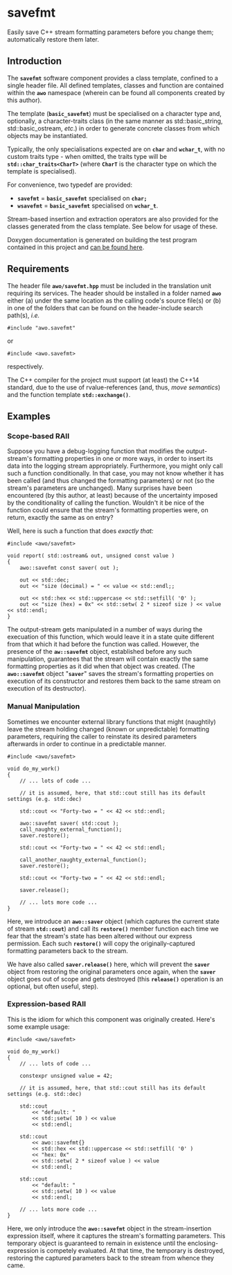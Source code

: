 # savefmt
Easily save C++ stream formatting parameters before you change them; automatically restore them later.

## Introduction

The **```savefmt```** software component provides a class template, confined to a single header file.  All defined templates, classes and function are contained within the **```awo```** namespace (wherein can be found all components created by this author).

The template (**```basic_savefmt```**) must be specialised on a character type and, optionally, a character-traits class (in the same manner as std::basic_string, std::basic_ostream, *etc*.) in order to generate concrete classes from which objects may be instantiated.

Typically, the only specialisations expected are on **```char```** and **```wchar_t```**, with no custom traits type - when omitted, the traits type will be **```std::char_traits<CharT>```** (where **```CharT```** is the character type on which the template is specialised).

For convenience, two typedef are provided:

* **```savefmt```** = **```basic_savefmt```** specialised on **```char;```**
* **```wsavefmt```** = **```basic_savefmt```** specialised on **```wchar_t```**.

Stream-based insertion and extraction operators are also provided for the classes generated from the class template.  See below for usage of these.

Doxygen documentation is generated on building the test program contained in this project and [can be found here](html/index.html).

## Requirements

The header file **```awo/savefmt.hpp```** must be included in the translation unit requiring its services.  The header should be installed in a folder named **```awo```** either (a) under the same location as the calling code's source file(s) or (b) in one of the folders that can be found on the header-include search path(s), *i.e.*
```
#include "awo.savefmt"
```
or
```
#include <awo.savefmt>
```
respectively.

The C++ compiler for the project must support (at least) the C++14 standard, due to the use of rvalue-references (and, thus, *move semantics*) and the function template **```std::exchange()```**.

## Examples

### Scope-based RAII

Suppose you have a debug-logging function that modifies the output-stream's formatting properties in one or more ways, in order to insert its data into the logging stream appropriately.  Furthermore, you might only call such a function conditionally.  In that case, you may not know whether it has been called (and thus changed the formatting parameters) or not (so the stream's parameters are unchanged). Many surprises have been encountered (by this author, at least) because of the uncertainty imposed by the conditionality of calling the function.  Wouldn't it be nice of the function could ensure that the stream's formatting properties were, on return, exactly the same as on entry?

Well, here is such a function that does *exactly that:*
```
#include <awo/savefmt>

void report( std::ostream& out, unsigned const value )
{
	awo::savefmt const saver( out );

	out << std::dec;
	out << "size (decimal) = " << value << std::endl;;

	out << std::hex << std::uppercase << std::setfill( '0' );
	out << "size (hex) = 0x" << std::setw( 2 * sizeof size ) << value << std::endl;
}
```
The output-stream gets manipulated in a number of ways during the execuation of this function, which would leave it in a state quite different from that which it had before the function was called.  However, the presence of the **```aw::savefmt```** object, established before any such manipulation, guarantees that the stream will contain exactly the same formatting properties as it did when that object was created.  (The **```awo::savefmt```** object "**```saver```**" saves the stream's formatting properties on execution of its constructor and restores them back to the same stream on execution of its destructor).

### Manual Manipulation

Sometimes we encounter external library functions that might (naughtily) leave the stream holding changed (known or unpredictable) formatting parameters, requiring the caller to reinstate its desired parameters afterwards in order to continue in a predictable manner.
```
#include <awo/savefmt>

void do_my_work()
{
	// ... lots of code ...

	// it is assumed, here, that std::cout still has its default settings (e.g. std::dec)

	std::cout << "Forty-two = " << 42 << std::endl;

	awo::savefmt saver( std::cout );
	call_naughty_external_function();
	saver.restore();

	std::cout << "Forty-two = " << 42 << std::endl;

	call_another_naughty_external_function();
	saver.restore();

	std::cout << "Forty-two = " << 42 << std::endl;

	saver.release();

	// ... lots more code ...
}
```
Here, we introduce an **```awo::saver```** object (which captures the current state of stream **```std::cout```**) and call its **```restore()```** member function each time we fear that the stream's state has been altered without our express permission.  Each such **```restore()```** will copy the originally-captured formatting parameters back to the stream.

We have also called **```saver.release()```** here, which will prevent the **```saver```** object from restoring the original parameters once again, when the **```saver```** object goes out of scope and gets destroyed (this **```release()```** operation is an optional, but often useful, step).

### Expression-based RAII

This is the idiom for which this component was originally created.  Here's some example usage:
```
#include <awo/savefmt>

void do_my_work()
{
	// ... lots of code ...

	constexpr unsigned value = 42;

	// it is assumed, here, that std::cout still has its default settings (e.g. std::dec)

	std::cout
		<< "default: "
		<< std:;setw( 10 ) << value
		<< std::endl;

	std::cout
		<< awo::savefmt{}
		<< std::hex << std::uppercase << std::setfill( '0' )
		<< "hex: 0x"
		<< std::setw( 2 * sizeof value ) << value
		<< std::endl;

	std::cout
		<< "default: "
		<< std:;setw( 10 ) << value
		<< std::endl;

	// ... lots more code ...
}
```
Here, we only introduce the **```awo::savefmt```** object in the stream-insertion expression itself, where it captures the stream's formatting parameters.  This temporary object is guaranteed to remain in existence until the enclosing-expression is competely evaluated.  At that time, the temporary is destroyed, restoring the captured parameters back to the stream from whence they came.
